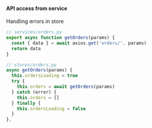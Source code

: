 #### API access from service

Handling errors in store

```js
// services/orders.py
export async function getOrders(params) {
  const { data } = await axios.get('orders/', params)
  return data
}
```

```js
// stores/orders.py
async getOrders(params) {
  this.ordersLoading = true
  try {
    this.orders = await getOrders(params)
  } catch (error) {
    this.orders = []
  } finally {
    this.ordersLoading = false
  }
},
```


<aside class="notes">
</aside>
